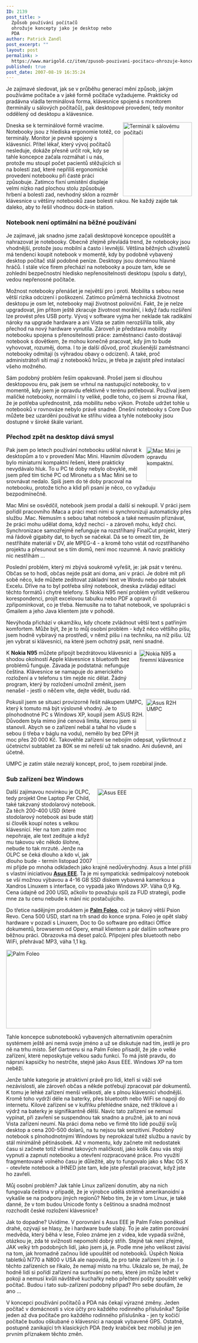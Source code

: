 ```yaml
---
ID: 2139
post_title: >
  Způsob používání počítačů
  ohrožuje koncepty jako je desktop nebo
  PDA
author: Patrick Zandl
post_excerpt: ""
layout: post
permalink: >
  https://www.marigold.cz/item/zpusob-pouzivani-pocitacu-ohrozuje-koncepty-jako-je-desktop-nebo-pda
published: true
post_date: 2007-08-19 16:35:24
---
```

Je zajímavé sledovat, jak se v průběhu generací mění způsob, jakým používáme počítače a v jaké formě počítače vyžadujeme. Prakticky od pradávna vládla terminálová forma, klávesnice spojená s monitorem (terminály u sálových počítačů), pak desktopové provedení, tedy monitor oddělený od desktopu a klávesnice. 

<a href="http://www.marigold.cz/wp-content/2tek4025.jpg"><img src="http://www.marigold.cz/wp-content/_2tek4025.jpg" width="187" height="200" alt="Terminál k sálovému počítači" title="Terminál k sálovému počítači" align="right" /></a>Dneska se k terminálové formě vracíme. Notebooky jsou z hlediska ergonomie totéž, co terminály. Monitor je pevně spojený s klávesnicí. Přítel lékař, který vývoj počítačů nesleduje, dokáže přesně určit rok, kdy se tahle koncepce začala rozmáhat i u nás, protože mu stoupl počet pacientů stěžujících si na bolesti zad, které nepříliš ergonomické provedení notebooku při časté práci způsobuje. Zatímco fixní umístění displeje velmi nízko nad plochou stolu způsobuje hrbení  a bolesti zad, nevhodný sklon a rozměr klávesnice u většiny notebooků zase bolesti rukou. Ne každý zajde tak daleko, aby to řešil vhodnou dock-in station. 

<h3>Notebook není optimální na běžné používání</h3>

Je zajímavé, jak snadno jsme začali desktopové koncepce opouštět a nahrazovat je notebooky. Obecně zřejmě převládá trend, že notebooky jsou vhodnější, protože jsou mobilní a často i levnější. Většina běžných uživatelů má tendenci koupit notebook v momentě, kdy by podobně vybavený desktop počítač stál podobné peníze. Desktopy jsou doménou hlavně hráčů. I stále více firem přechází na notebooky a pouze tam, kde se zohlední bezpečnostní hledisko nepřenositelnosti desktopu (spolu s daty), vedou nepřenosné počítače. 

<!--more-->

Možnost notebooky přenášet je největší pro i proti. Mobilita s sebou nese větší rizika odcizení i poškození. Zatímco průměrná technická životnost desktopu je osm let, notebooky mají životnost poloviční. Fakt, že je nelze upgradovat, jim přitom ještě zkracuje životnost morální, i když řadu rozšíření lze provést přes USB porty. Vývoj v software vyjma her neklade tak radikální nároky na upgrade hardware a ani Vista se zatím nerozšířila tolik, aby přechod na nový hardware vynutila. Zároveň je představa mobility notebooku spojena s přenositelností práce: zaměstnanci často dostávají notebook s dovětkem, že mohou konečně pracovat, kdy jim to bude vyhovovat, rozuměj, doma. I to je další důvod, proč zkušenější zaměstnanci notebooky odmítají (s výhradou obavy o odcizení). A také, proč administrátoři sítí mají z notebooků hrůzu, je třeba je zajistit před instalací všeho možného. 

Sám podobný problém řeším opakovaně. Prošel jsem si dlouhou desktopovou éru, pak jsem se vrhnul na nastupující notebooky, to v momentě, kdy jsem je opravdu efektivně v terénu potřeboval. Používal jsem maličké notebooky, normální i ty veliké, podle toho, co jsem si zrovna říkal, že je potřeba upřednostnit, zda mobilitu nebo výkon. Protože udržet tohle u notebooků v rovnováze nebylo právě snadné. Dnešní notebooky s Core Duo můžete bez uzardění používat ke střihu videa a tyhle notebooky jsou dostupné v široké škále variant. 

<h3>Přechod zpět na desktop dává smysl</h3>

<img src="http://www.marigold.cz/wp-content/images.jpg" width="124" height="93" alt="Mac Mini je opravdu kompaktní." title="Mac Mini je opravdu kompaktní." align="right" />Pak jsem po letech používání notebooku udělal návrat k desktopům a to v provedení Mac Mini. Hlavním důvodem bylo miniaturní kompaktní řešení, které prakticky nevydávalo hluk. To u PC té doby nebylo obvyklé, měl jsem před tím tiché PC od Mironetu a s Mac Mini se to srovnávat nedalo. Spíš jsem do té doby pracoval na notebooku, protože ticho a klid při psaní je něco, co vyžaduju bezpodmínečně. 

Mac Mini se osvědčil, notebook jsem prodal a další si nekoupil. V práci jsem pořídil pracovního iMaca a práci mezi nimi si synchronizuji automaticky přes službu .Mac. Nemusím s sebou tahat notebook a také nemusím přiznávat, že práci mohu udělat doma, když nechci -  a zároveň mohu, když chci. Synchronizace samozřejmě nefunguje na rozstříhaný FinalCut projekt, který má řádově gigabity dat, to bych se načekal. Dá se to omezit tím, že nestříháte materiál v DV, ale MPEG-4 - a kromě toho vstát od rozstříhaného projektu a přesunout se s tím domů, není moc rozumné. A navíc prakticky nic nestříhám ... 

Poslední problém, který mi zbývá soukromě vyřešit, je:  jak psát v terénu. Občas se to hodí, občas nejde psát ani doma, ani v práci. Je dobré mít při sobě něco, kde můžete zeditovat základní text ve Wordu nebo pár tabulek Excelu. Dříve na to byl potřeba silný notebook, dneska zvládají editaci těchto formátů i chytré telefony. S Nokia N95 není problém vyřídit veškerou korespondenci, projít excelovou tabulku nebo PDF a opravit či zpřipomínkovat, co je třeba. Nemusíte na to tahat notebook, ve spolupráci s Gmailem a jeho Java klientem jste v pohodě. 

Nevýhoda přichází v okamžiku, kdy chcete zvládnout větší text s patřiným komfortem. Může být, že je to můj osobní problém - když něco většího píšu, jsem hodně vybíravý na prostředí, v němž píšu i na techniku, na níž píšu. Už jen vybrat si klávesnici, na které jsem ochotný psát, není snadné. 

<img src="http://www.marigold.cz/wp-content/NokiaN95Keyboard.jpg" width="143" height="107" alt="Nokia N95 a firemní klávesnice" title="Nokia N95 a firemní klávesnice" align="right" />K <strong>Nokia N95</strong> můžete připojit bezdrátovou klávesnici a shodou okolností Apple klávesnice s bluetooth bez problémů funguje. Závada je podstatná: nefunguje čeština. Klávesnice se namapuje do amerického rozložení a v telefonu s tím nejde nic dělat. Žádný program, který by rozložení umožnil změnit, jsem nenašel - jestli o něčem víte, dejte vědět, budu rád. 

<img src="http://www.marigold.cz/wp-content/AsusR2H.jpg" width="125" height="86" alt="Asus R2H UMPC" title="Asus R2H UMPC" align="right" />Pokusil jsem se situaci provizorně řešit nákupem UMPC, který k tomuto má být výslovně vhodný. Je to plnohodnotné PC s Windows XP, koupil jsem ASUS R2H. Důvodem byla mimo jiné cenová limita, kterou jsem si stanovil. Abych se o zařízení nebál a tahal ho všude s sebou (i třeba v báglu na vodu), nemělo by bez DPH jít moc přes 20 000 Kč. Takovéhle zařízení se nebojím odepsat, vyškrtnout z účetnictví subtablet za 80K se mi neřeší už tak snadno. Ani duševně, ani účetně. 

UMPC je zatím stále nezralý koncept, proč, to jsem rozebíral jinde. 

<h3>Sub zařízení bez Windows</h3>

<img src="http://www.marigold.cz/wp-content/Asus%20EEE.png" width="257" height="203" alt="Asus EEE" title="Asus EEE" align="right" />Další zajímavou novinkou je OLPC, tedy projekt One Laptop Per Child, také takzvaný stodolarový notebook. Za těch 200-400 USD (které stodolarový notebook asi bude stát) si člověk koupí notes s velkou klávesnicí. Her na tom zatím moc nepohraje, ale text zedituje a když mu takovou věc někdo šlohne, nebude to tak mrzuté. Jenže na OLPC se čeká dlouho a kdo ví, jak dlouho bude - termín listopad 2007 mi přijde po mnoha odkladech jako krajně nedůvěryhodný. Asus a Intel přišli s vlastní iniciativou <a href="http://event.asus.com/eeepc/"><strong>Asus EEE</strong></a>. Ta je mi sympatická: sedmipalcový notebook se vší možnou výbavou a 4-16 GB SSD diskem vybavená kamerkou a Xandros Linuxem s interface, co vypadá jako Windows XP. Váha 0,9 Kg.  Cena údajně od 200 USD, ačkoliv to považuju spíš za FUD strategii, podle mne za tu cenu nebude k mání nic postačujícího. 

Do třetice nadějným produktem je <a href="http://www.palm.com/foleo"><strong>Palm Foleo</strong></a>, což je takový větší Psion Revo. Cena 500 USD, start na trh snad do konce srpna. Foleo je opět slabý hardware v pozadí s Linuxem, Doc to Go software pro editaci Office dokumentů, browserem od Opery, email klientem a pár dalším software pro běžnou práci. Obrazovka má deset palců. Připojení přes bluetooth nebo WiFi, přehrávač MP3, váha 1,1 kg. 

<img src="http://www.marigold.cz/wp-content/palmfoleo.jpg" width="393" height="213" alt="Palm Foleo" title="Palm Foleo" />

Tahle koncepce subnotebooků vybavených alternativním operačním systémem ještě ani nemá svoje jméno a už se diskutuje nad tím, jestli je pro ně na trhu místo. Šéf Gartneru si na Palm Foleo přisadil, že jde o velké zařízení, které neposkytuje velkou sadu funkcí. To má jistě pravdu, do náprsní kapsičky ho nestrčíte, stejně jako Asus EEE. Windows XP na tom neběží. 

Jenže tahle kategorie je atraktivní právě pro lidi, kteří si váží své nezávislosti, ale zároveň občas a někde potřebují zpracovat pár dokumentů. K tomu je lehké zařízení menší velikosti, ale s plnou klávesnicí vhodnější. Kromě toho vydrží déle na baterky, přes bluetooth nebo WiFi se napojí do internetu. Kilové zařízení se v kufříku přehlédne snáze, než tříkilové a i výdrž na baterky je signifikantně dělší. Navíc tato zařízení se nemusí vypínat, při zavření se suspendnou tak snadno a pružně, jak to ani nová Vista zařízení neumí. Na práci doma nebo ve firmě tito lidé použijí svůj desktop a cena 200-500 dolarů, na tu nejsou tak senzitivní. Podobný notebook s plnohodnotnými Windows by neprokázal tutéž službu a navíc by stál minimálně pětinásobek. Až v momentu, kdy začnete mít nedostatek času si začnete totiž všímat takových maličkostí, jako kolik času vás stojí vypnutí a zapnutí notebooku a otevření rozpracované práce. Pro využití fragmentovaně volného času je důležité, aby to fungovalo jako s Mac OS X - otevřete notebook a IHNED jste tam, kde jste přestali pracovat, když jste ho zavřeli. 

Můj osobní problém? Jak tahle Linux zařízení donutím, aby na nich fungovala čeština v případě, že je výrobce udělá striktně amerikanoidní a vykašle se na podporu jiných regionů? Nebo tím, že je v tom Linux, je také danné, že v tom budou Unicode fonty s češtinou a snadná možnost rozchodit české rozložení klávesnice?

Jak to dopadne? Uvidíme. V porovnání s Asus EEE je Palm Foleo poněkud drahé, ozývají se hlasy, že i hardware bude slabý. To je ale zatím porcování medvěda, který běhá v lese, Foleo známe jen z videa, kde vypadá svižně, otázkou je, zda té svižnosti nepomohl dobrý střih. Stejně tak není zřejmé, JAK velký trh podobných lidí, jako jsem já, je. Podle mne jeho velikost závisí na tom, jak hromadně začnou lidé upouštět od notebooků. Úspěch Nokia tabletků N770 a N800 v USA ale napovídá, že pro tahle zařízení trh je. I o těchto zařízeních se říkalo, že nemají místo na trhu. Ukázalo se, že mají, že hodně lidí si pořídí zařízení na surfování po netu, které jim může ležet v pokoji a nemusí kvůli návštěvě kuchařky nebo přečtení pošty spouštět velký počítač. Budou i tato sub-zařízení podobný případ? Pro sebe doufám, že ano ... 

V koncepci používání počítačů a PDA nás čekají výrazné změny. Jeden počítač v domácnosti s více účty pro každého rodinného příslušníka? Spíše jeden až dva počítače pro každého rodinného příslušníka - jen ty kočičí počítače budou oškubané o klávesnici a naopak vybavené GPS. Ostatně, postupně zanikající trh klasických PDA (tedy krabiček bez mobilu) je jen prvním příznakem těchto změn.